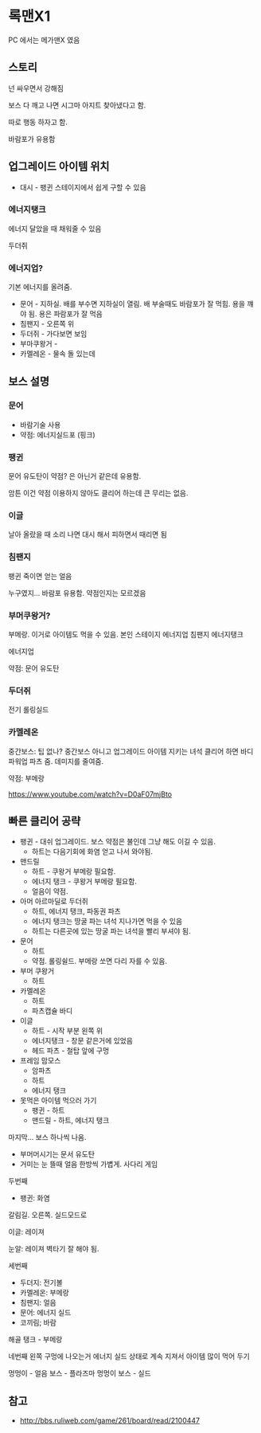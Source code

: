 # 록맨X1
PC 에서는 메가맨X 였음

## 스토리
넌 싸우면서 강해짐

보스 다 깨고 나면
시그마 아지트 찾아냈다고 함.

따로 행동 하자고 함.

바람포가 유용함

## 업그레이드 아이템 위치
* 대시 - 팽귄 스테이지에서 쉽게 구할 수 있음

### 에너지탱크
에너지 달았을 때 채워줄 수 있음

두더쥐

### 에너지업?
기본 에너지를 올려줌.

* 문어 - 지하실. 배를 부수면 지하실이 열림. 배 부술때도 바람포가 잘 먹힘.
용을 꺠야 됨. 용은 파람포가 잘 먹음
* 침팬지 - 오른쪽 위
* 두더쥐 - 가다보면 보임
* 부마쿠왕거 - 
* 카멜레온 - 물속 돌 있는데


## 보스 설명
### 문어 
* 바람기술 사용
* 약점: 에너지실드포 (핑크)

### 팽귄
문어 유도탄이 약점? 은 아닌거 같은데 유용함.

암튼 이건 약점 이용하지 않아도 클리어 하는데 큰 무리는 없음.





### 이글 
날아 올랐을 때 소리 나면 대시 해서 피하면서 때리면 됨

### 침팬지

팽귄 죽이면 얻는 얼음




누구였지...
바람포 유용함. 약점인지는 모르겠음


### 부머쿠왕거?

부메랑. 이거로 아이템도 먹을 수 있음.
본인 스테이지 에너지업
침팬지 에너지탱크


에너지업

약점: 문어 유도탄

### 두더쥐
 
전기
롤링실드

### 카멜레온
중간보스: 팁 없나? 중간보스 아니고 업그레이드 아이템 지키는 녀석
클리어 하면 바디 파워업 파츠 줌. 데미지를 줄여줌.

약점: 부메랑

https://www.youtube.com/watch?v=D0aF07mjBto


## 빠른 클리어 공략
* 팽귄 - 대쉬 업그레이드. 보스 약점은 불인데 그냥 해도 이길 수 있음.
  * 하트는 다음기회에 화염 얻고 나서 와야됨.
* 맨드릴
  * 하트 - 쿠왕거 부메랑 필요함.
  * 에너지 탱크 - 쿠왕거 부메랑 필요함.
  * 얼음이 약점.
* 아머 아르마딜로 두더쥐
  * 하트, 에너지 탱크, 파동권 파츠
  * 에너지 탱크는 땅굴 파는 녀석 지나가면 먹을 수 있음
  * 하트는 다른곳에 있는 땅굴 파는 녀석을 빨리 부셔야 됨.
* 문어
  * 하트
  * 약점. 롤링쉴드. 부메랑 쏘면 다리 자를 수 있음.
* 부머 쿠왕거
  * 하트
* 카멜레온
  * 하트
  * 파츠캡슐 바디
* 이글
  * 하트 - 시작 부분 왼쪽 위
  * 에너지탱크 - 창문 같은거에 있었음
  * 헤드 파츠 - 철탑 앞에 구멍
* 프레임 맘모스
  * 암파츠
  * 하트
  * 에너지 탱크
* 못먹은 아이템 먹으러 가기
  * 팽귄 - 하트
  * 맨드릴 - 하트, 에너지 탱크

마지막... 보스 하나씩 나옴.


* 부머머시기는 문서 유도탄
* 거미는 눈 뜰때 얼음 한방씩 가볍게. 사다리 게임

두번째

* 팽귄: 화염

갈림길. 오른쪽. 실드모드로

이글: 레이져

눈알: 레이져
벽타기 잘 해야 됨.

세번째
* 두더지: 전기볼
* 카멜레온: 부메랑
* 침팬지: 얼음
* 문어: 에너지 실드
* 코끼림; 바람

해골 탱크 - 부메랑

네번째
왼쪽 구멍에 나오는거 에너지 실드 상태로 계속 지져서 아이템 많이 먹어 두기

멍멍이 - 얼음
보스 - 플라즈마
멍멍이 보스 - 실드


## 참고
* http://bbs.ruliweb.com/game/261/board/read/2100447
